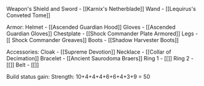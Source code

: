 Weapon's
	Shield and Sword - [[Karnix's Netherblade]]
	Wand - [[Lequirus's Conveted Tome]]

Armor: 
	Helmet - [[Ascended Guardian Hood]]
	Gloves - [[Ascended Guardian Gloves]]
	Chestplate - [[Shock Commander Plate Armored]]
	Legs - [[ Shock Commander Greaves]]
	Boots - [[Shadow Harvester Boots]]

Accessories:
	Cloak - [[Supreme Devotion]]
	Necklace - [[Collar of Decimation]]
	Bracelet - [[Ancient Saurodoma Braers]]
	Ring 1 - [[]]
	Ring 2 - [[]]
	Belt - [[]]


Build status gain:
		Strength: 10+4+4+4+6+6+4+3+9 = 50
